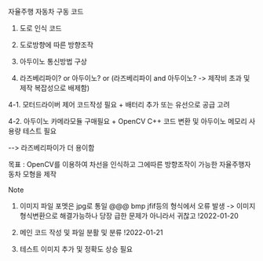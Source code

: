 자율주행 자동차 구동 코드

1. 도로 인식 코드

2. 도로방향에 따른 방향조작

3. 아두이노 통신방법 구상

4. 라즈베리파이? or 아두이노? or (라즈베리파이 and 아두이노? -> 제작비 초과 및 제작 복잡성으로 배제함)

4-1. 모터드라이버 제어 코드작성 필요 + 배터리 추가 또는 유선으로 공급 고려

4-2. 아두이노 카메라모듈 구매필요 + OpenCV C++ 코드 변환 및 아두이노 메모리 사용량 테스트 필요

--> 라즈베리파이가 더 용이함

목표 : OpenCV를 이용하여 차선을 인식하고 그에따른 방향조작이 가능한 자율주행자동차 모형을 제작


Note

1. 이미지 파일 포멧은 jpg로 통일 @@@ bmp jfif등의 형식에서 오류 발생 -> 이미지 형식변환으로 해결가능하나 당장 급한 문제가 아니라서 귀찮고 !2022-01-20

2. 메인 코드 작성 및 파일 분활 및 분류 !2022-01-21

3. 테스트 이미지 추가 및 정확도 상승 필요